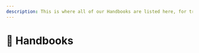 ```yaml
---
description: This is where all of our Handbooks are listed here, for trainings and shifts.
---
```


# 📖 Handbooks

